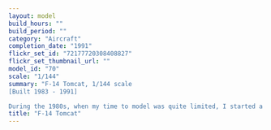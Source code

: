 ```yaml
---
layout: model
build_hours: ""
build_period: ""
category: "Aircraft"
completion_date: "1991"
flickr_set_id: "72177720308408827"
flickr_set_thumbnail_url: ""
model_id: "70"
scale: "1/144"
summary: "F-14 Tomcat, 1/144 scale
[Built 1983 - 1991]

During the 1980s, when my time to model was quite limited, I started a number of small projects in the belief that I could build them quickly. This Otaki Tomcat was one such project. Unfortunately, it did not get built quickly but instead joined a growing backlog of unfinished projects. I finally knocked it off in 1991. The kit was quite nice, considering it was tooled in 1974. I cut the cockpit open and added 2 seats and also opened out the intakes and exhausts. In 2014, I upgraded it by running pencil lead in the panel lines."
title: "F-14 Tomcat"
---
```



